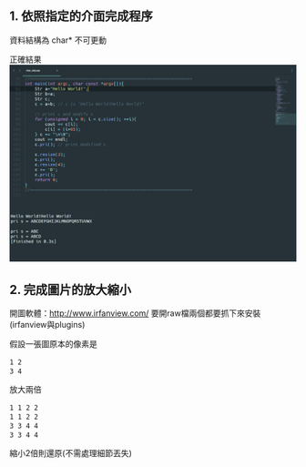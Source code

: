 ## 1. 依照指定的介面完成程序
資料結構為 char* 不可更動  

正確結果  
![](https://github.com/hunandy14/Cpp_Concept/blob/master/class11/Str.png)

## 2. 完成圖片的放大縮小
開圖軟體：http://www.irfanview.com/
要開raw檔兩個都要抓下來安裝(irfanview與plugins)


假設一張圖原本的像素是

```t
1 2
3 4
```

放大兩倍

```t
1 1 2 2
1 1 2 2
3 3 4 4
3 3 4 4
```

縮小2倍則還原(不需處理細節丟失)
